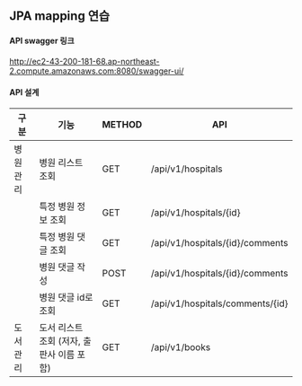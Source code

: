 ## JPA mapping 연습


#### API swagger 링크
http://ec2-43-200-181-68.ap-northeast-2.compute.amazonaws.com:8080/swagger-ui/

#### API 설계
| 구분 | 기능 | METHOD | API |
| --- | --- | --- | --- |
| 병원 관리 | 병원 리스트 조회 | GET | /api/v1/hospitals |
|  | 특정 병원 정보 조회 | GET | /api/v1/hospitals/{id} |
|  | 특정 병원 댓글 조회 | GET | ​/api​/v1​/hospitals​/{id}​/comments |
|  | 병원 댓글 작성 | POST | /api/v1/hospitals/{id}/comments |
|  | 병원 댓글 id로 조회 | GET | /api/v1/hospitals/comments/{id} |
| 도서 관리 | 도서 리스트 조회 (저자, 출판사 이름 포함) | GET | /api/v1/books |